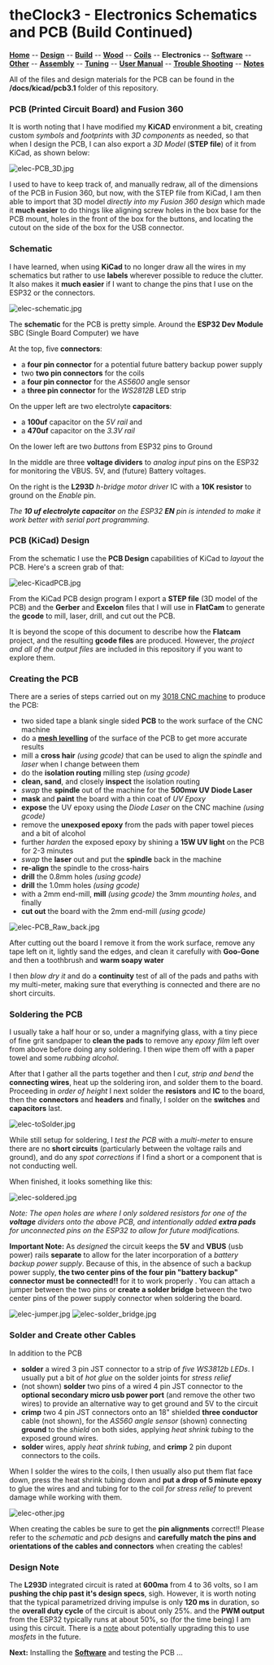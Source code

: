# theClock3 - Electronics Schematics and PCB (Build Continued)

**[Home](readme.md)** --
**[Design](design.md)** --
**[Build](build.md)** --
**[Wood](wood.md)** --
**[Coils](coils.md)** --
**Electronics** --
**[Software](software.md)** --
**[Other](other.md)** --
**[Assembly](assembly.md)** --
**[Tuning](tuning.md)** --
**[User Manual](user_manual.md)** --
**[Trouble Shooting](trouble.md)** --
**[Notes](notes.md)**

All of the files and design materials for the PCB can be found
in the **/docs/kicad/pcb3.1** folder of this repository.


### PCB (Printed Circuit Board) and Fusion 360

It is worth noting that I have modified my **KiCAD** environment a
bit, creating custom *symbols* and *footprints* with *3D components*
as needed, so that when I design the PCB, I can also export a *3D Model* (**STEP file**)
of it from KiCad, as shown below:

![elec-PCB_3D.jpg](images/elec-PCB_3D.jpg)

I used to have to keep track of, and manually redraw, all of the dimensions
of the PCB in Fusion 360, but now, with the STEP file from KiCad,
I am then able to import that 3D model *directly into my Fusion 360 design*
which made it **much easier** to do things like aligning screw holes in
the box base for the PCB mount, holes in the front of the box for the buttons,
and locating the cutout on the side of the box for the USB connector.


### Schematic

I have learned, when using **KiCad** to no longer draw all the
wires in my schematics but rather to use **labels** wherever
possible to reduce the clutter. It also makes it **much easier**
if I want to change the pins that I use on the ESP32 or the
connectors.

![elec-schematic.jpg](images/elec-schematic.jpg)

The **schematic** for the PCB is pretty simple.  Around the **ESP32 Dev Module**
SBC (Single Board Computer) we have

At the top, five **connectors**:

- a **four pin connector** for a potential future battery backup power supply
- two **two pin connectors** for the coils
- a **four pin connector** for the *AS5600* angle sensor
- a **three pin connector** for the *WS2812B* LED strip

On the upper left are two electrolyte **capacitors**:

- a **100uf** capacitor on the *5V rail* and
- a **470uf** capacitor on the *3.3V rail*

On the lower left are two *buttons* from ESP32 pins to Ground

In the middle are three **voltage dividers** to *analog input*
pins on the ESP32 for monitoring the VBUS. 5V, and (future)
Battery voltages.

On the right is the **L293D** *h-bridge motor driver* IC with a
**10K resistor** to ground on the *Enable* pin.

*The **10 uf electrolyte capacitor** on the ESP32 **EN** pin is
intended to make it work better with serial port programming.*

### PCB (KiCad) Design

From the schematic I use the **PCB Design** capabilities of KiCad
to *layout* the PCB. Here's a screen grab of that:

![elec-KicadPCB.jpg](images/elec-KicadPCB.jpg)

From the KiCad PCB design program I export a **STEP file** (3D model of the PCB)
and the **Gerber** and **Excelon** files that I will use in **FlatCam** to
generate the **gcode** to mill, laser, drill, and cut out the PCB.

It is beyond the scope of this document to describe how the **Flatcam**
project, and the resulting **gcode files** are produced.  However,
the *project and all of the output files* are included in this
repository if you want to explore them.


### Creating the PCB

There are a series of steps carried out on my
[3018 CNC machine](https://github.com/phorton1/Arduino-esp32_cnc3018) to produce the PCB:

- two sided tape a blank single sided **PCB** to the work surface of the CNC machine
- do a [**mesh levelling**](https://github.com/phorton1/Arduino-libraries-FluidNC_Extensions)
  of the surface of the PCB to get more accurate results
- mill a **cross hair** *(using gcode)* that can be used to align the *spindle* and *laser* when I change between them
- do the **isolation routing** milling step *(using gcode)*
- **clean, sand**, and closely **inspect** the isolation routing
- *swap* the **spindle** out of the machine for the **500mw UV Diode Laser**
- **mask** and **paint** the board with a thin coat of *UV Epoxy*
- **expose** the UV epoxy using the *Diode Laser* on the CNC machine *(using gcode)*
- remove the **unexposed epoxy** from the pads with paper towel pieces and a bit of alcohol
- further *harden* the exposed epoxy by shining a **15W UV light** on the PCB for 2-3 minutes
- *swap* the **laser** out and put the **spindle** back in the machine
- **re-align** the spindle to the cross-hairs
- **drill** the 0.8mm holes *(using gcode)*
- **drill** the 1.0mm holes *(using gcode)*
- with a 2mm end-mill, **mill** *(using gcode)* the 3mm *mounting holes*, and finally
- **cut out** the board with the 2mm end-mill *(using gcode)*

![elec-PCB_Raw_back.jpg](images/elec-PCB_Raw_back.jpg)

After cutting out the board I remove it from the work surface,
remove any tape left on it, lightly sand the edges, and clean it
carefully with **Goo-Gone** and then a toothbrush and **warm soapy water**

I then *blow dry it* and do a **continuity** test of all of the pads
and paths with my multi-meter, making sure that everything is connected
and there are no short circuits.

### Soldering the PCB

I usually take a half hour or so, under a magnifying glass, with a
tiny piece of fine grit sandpaper to **clean the pads** to remove
any *epoxy film* left over from above before doing any soldering.
I then wipe them off with a paper towel and some *rubbing alcohol*.

After that I gather all the parts together and then I *cut, strip and bend* the
**connecting wires**, heat up the soldering iron, and solder them to the board.
Proceeding in *order of height* I next solder the **resistors** and **IC** to the
board, then the **connectors** and **headers** and finally, I solder on the
**switches** and **capacitors** last.

![elec-toSolder.jpg](images/elec-toSolder.jpg)

While still setup for soldering, I *test the PCB* with a *multi-meter* to ensure there are
no **short circuits** (particularly between the voltage rails and ground), and do any
*spot corrections* if I find a short or a component that is not conducting well.

When finished, it looks something like this:

![elec-soldered.jpg](images/elec-soldered.jpg)


*Note: The open holes are where I only soldered resistors for one of the **voltage** dividers onto the
above PCB, and intentionally added **extra pads** for unconnected pins on the
ESP32 to allow for future modifications.*

**Important Note:** As *designed* the circuit keeps the **5V** and **VBUS** (usb power)
rails **separate** to allow for the later incorporation of a *battery backup power supply*.
Because of this, in the absence of such a backup
power supply, **the two center pins of the four pin "battery backup" connector
must be connected!!** for it to work properly .  You can attach a jumper
between the two pins or **create a solder bridge** between the two
center pins of the power supply connector when soldering the board.

![elec-jumper.jpg](images/elec-jumper.jpg)
![elec-solder_bridge.jpg](images/elec-solder_bridge.jpg)


### Solder and Create other Cables

In addition to the PCB

- **solder** a wired 3 pin JST connector to a strip of *five WS3812b LEDs*.
  I usually put a bit of *hot glue* on the solder joints for *stress relief*
- (not shown) **solder** two pins of a wired 4 pin JST connector to the
   **optional secondary micro usb power port** (and remove the other two
   wires) to provide an alternative way to get ground and 5V to the circuit
- **crimp** two 4 pin JST connectors onto an 18" shielded **three conductor** cable
   (not shown), for the *AS560 angle sensor* (shown) connecting **ground** to the
   *shield* on both sides, applying *heat shrink tubing* to the exposed ground wires.
- **solder** wires, apply *heat shrink tubing*, and **crimp** 2 pin dupont connectors
   to the coils.

When I solder the wires to the coils, I then usually also put them flat face down,
press the heat shrink tubing down and **put a drop of 5 minute epoxy**
to glue the wires and and tubing for to the coil *for stress relief* to
prevent damage while working with them.

![elec-other.jpg](images/elec-other.jpg)

When creating the cables be sure to get the **pin alignments** correct!!
Please refer to the *schematic* and *pcb* designs and **carefully
match the pins and orientations of the cables and connectors**
when creating the cables!


### Design Note

The **L293D** integrated circuit is rated at **600ma** from 4 to 36 volts,
so I am **pushing the chip past it's design specs**, sigh. However,
it is worth noting that the typical parametrized driving impulse
is only **120 ms** in duration, so the **overall duty cycle** of the circuit
is about only 25%.  and the **PWM output** from the ESP32 typically
runs at about 50%, so (for the time being) I am using this circuit.
There is a [note](notes.md) about potentially upgrading this
to use *mosfets* in the future.


**Next:** Installing the **[Software](software.md)** and testing the PCB ...
